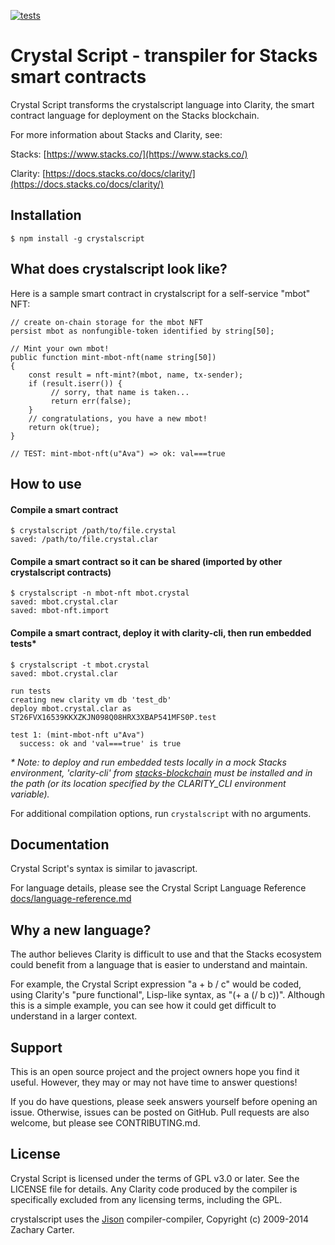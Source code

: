 [![tests](https://github.com/crystalscript/crystalscript/actions/workflows/commit-tests.yml/badge.svg)](https://github.com/crystalscript/crystalscript/actions)

# Crystal Script - transpiler for Stacks smart contracts

Crystal Script transforms the crystalscript language into Clarity, the smart contract language for deployment on the Stacks blockchain.

For more information about Stacks and Clarity, see:

Stacks: [https://www.stacks.co/](https://www.stacks.co/)

Clarity: [https://docs.stacks.co/docs/clarity/](https://docs.stacks.co/docs/clarity/)


## Installation

```
$ npm install -g crystalscript
```

## What does crystalscript look like?

Here is a sample smart contract in crystalscript for a self-service "mbot" NFT:

```
// create on-chain storage for the mbot NFT
persist mbot as nonfungible-token identified by string[50];

// Mint your own mbot!
public function mint-mbot-nft(name string[50])
{
    const result = nft-mint?(mbot, name, tx-sender);
    if (result.iserr()) {
         // sorry, that name is taken...
         return err(false);
    }
    // congratulations, you have a new mbot!
    return ok(true);
}

// TEST: mint-mbot-nft(u"Ava") => ok: val===true

```

## How to use

#### Compile a smart contract
```
$ crystalscript /path/to/file.crystal
saved: /path/to/file.crystal.clar
```

#### Compile a smart contract so it can be shared (imported by other crystalscript contracts)
```
$ crystalscript -n mbot-nft mbot.crystal
saved: mbot.crystal.clar
saved: mbot-nft.import
```

#### Compile a smart contract, deploy it with clarity-cli, then run embedded tests*
```
$ crystalscript -t mbot.crystal
saved: mbot.crystal.clar

run tests
creating new clarity vm db 'test_db'
deploy mbot.crystal.clar as ST26FVX16539KKXZKJN098Q08HRX3XBAP541MFS0P.test

test 1: (mint-mbot-nft u"Ava")
  success: ok and 'val===true' is true
```
 
 
*\* Note: to deploy and run embedded tests locally in a mock Stacks environment, 'clarity-cli' from [stacks-blockchain](https://github.com/stacks-network/stacks-blockchain) must be installed and in the path (or its location specified by the CLARITY_CLI environment variable).*


For additional compilation options, run `crystalscript` with no arguments.


## Documentation

Crystal Script's syntax is similar to javascript.

For language details, please see the Crystal Script Language Reference [docs/language-reference.md](docs/language-reference.md)


## Why a new language?

The author believes Clarity is difficult to use and that the Stacks ecosystem could benefit from a language that is easier to understand and maintain.

For example, the Crystal Script expression "a + b / c" would be coded, using Clarity's "pure functional", Lisp-like syntax, as "(+ a (/ b c))". Although this is a simple example, you can see how it could get difficult to understand in a larger context.


## Support

This is an open source project and the project owners hope you find it useful. However, they may or may not have time to answer questions!

If you do have questions, please seek answers yourself before opening an issue. Otherwise, issues can be posted on GitHub. Pull requests are also welcome, but please see CONTRIBUTING.md.


## License
Crystal Script is licensed under the terms of GPL v3.0 or later. See the LICENSE file for details. Any Clarity code produced by the compiler is specifically excluded from any licensing terms, including the GPL.

crystalscript uses the [Jison](https://github.com/zaach/jison/) compiler-compiler, Copyright (c) 2009-2014 Zachary Carter.
